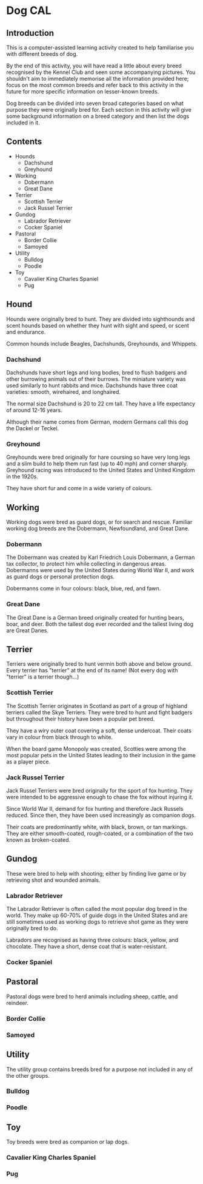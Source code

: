 # Dog CAL

## Introduction

This is a computer-assisted learning activity created to help familiarise you with different breeds of dog.

By the end of this activity, you will have read a little about every breed recognised by the Kennel Club and seen some accompanying pictures. You shouldn't aim to immediately memorise all the information provided here; focus on the most common breeds and refer back to this activity in the future for more specific information on lesser-known breeds.

Dog breeds can be divided into seven broad categories based on what purpose they were originally bred for. Each section in this activity will give some background information on a breed category and then list the dogs included in it.

## Contents

- Hounds
  - Dachshund
  - Greyhound
- Working
  - Dobermann
  - Great Dane
- Terrier
  - Scottish Terrier
  - Jack Russel Terrier
- Gundog
  - Labrador Retriever
  - Cocker Spaniel
- Pastoral
  - Border Collie
  - Samoyed
- Utility
  - Bulldog
  - Poodle
- Toy
  - Cavalier King Charles Spaniel
  - Pug

## Hound

Hounds were originally bred to hunt. They are divided into sighthounds and scent hounds based on whether they hunt with sight and speed, or scent and endurance.

Common hounds include Beagles, Dachshunds, Greyhounds, and Whippets.

### Dachshund

Dachshunds have short legs and long bodies, bred to flush badgers and other burrowing animals out of their burrows. The miniature variety was used similarly to hunt rabbits and mice. Dachshunds have three coat varieties: smooth, wirehaired, and longhaired.

The normal size Dachshund is 20 to 22 cm tall. They have a life expectancy of around 12-16 years.

Although their name comes from German, modern Germans call this dog the Dackel or Teckel.

### Greyhound

Greyhounds were bred originally for hare coursing so have very long legs and a slim build to help them run fast (up to 40 mph) and corner sharply. Greyhound racing was introduced to the United States and United Kingdom in the 1920s.

They have short fur and come in a wide variety of colours.

## Working

Working dogs were bred as guard dogs, or for search and rescue. Familiar working dog breeds are the Dobermann, Newfoundland, and Great Dane.

### Dobermann

The Dobermann was created by Karl Friedrich Louis Dobermann, a German tax collector, to protect him while collecting in dangerous areas. Dobermanns were used by the United States during World War II, and work as guard dogs or personal protection dogs.

Dobermanns come in four colours: black, blue, red, and fawn.

### Great Dane

The Great Dane is a German breed originally created for hunting bears, boar, and deer. Both the tallest dog ever recorded and the tallest living dog are Great Danes.

## Terrier

Terriers were originally bred to hunt vermin both above and below ground. Every terrier has "terrier" at the end of its name! (Not every dog with "terrier" is a terrier though...)

### Scottish Terrier

The Scottish Terrier originates in Scotland as part of a group of highland terriers called the Skye Terriers. They were bred to hunt and fight badgers but throughout their history have been a popular pet breed.

They have a wiry outer coat covering a soft, dense undercoat. Their coats vary in colour from black through to white.

When the board game Monopoly was created, Scotties were among the most popular pets in the United States leading to their inclusion in the game as a player piece.

### Jack Russel Terrier

Jack Russel Terriers were bred originally for the sport of fox hunting. They were intended to be aggressive enough to chase the fox without injuring it.

Since World War II, demand for fox hunting and therefore Jack Russels reduced. Since then, they have been used increasingly as companion dogs.

Their coats are predominantly white, with black, brown, or tan markings. They are either smooth-coated, rough-coated, or a combination of the two known as broken-coated.

## Gundog

These were bred to help with shooting; either by finding live game or by retrieving shot and wounded animals.

### Labrador Retriever

The Labrador Retriever is often called the most popular dog breed in the world. They make up 60-70% of guide dogs in the United States and are still sometimes used as working dogs to retrieve shot game as they were originally bred to do.

Labradors are recognised as having three colours: black, yellow, and chocolate. They have a short, dense coat that is water-resistant.

### Cocker Spaniel



## Pastoral

Pastoral dogs were bred to herd animals including sheep, cattle, and reindeer.

### Border Collie

### Samoyed

## Utility

The utility group contains breeds bred for a purpose not included in any of the other groups.

### Bulldog

### Poodle

## Toy

Toy breeds were bred as companion or lap dogs.

### Cavalier King Charles Spaniel

### Pug